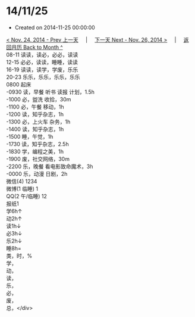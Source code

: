 # 14/11/25

* Created on 2014-11-25 00:00:00

[&lt; Nov. 24, 2014 - Prev 上一天](d24.md)     \|     [下一天 Next - Nov. 26, 2014 &gt;](d26.md)     \|     [返回月历 Back to Month ^](index.md)   
08-11 读读，读必，必必，读读  
12-15 必必，读读，睡睡，读读  
16-19 读读，读学，学废，乐乐  
20-23 乐乐，乐乐，乐乐，乐乐  
0800 起床  
-0930 读，早餐 听书 读报 计划，1.5h  
-1000 必，盥洗 收拾，30m  
-1100 必，午餐 移动，1h  
-1200 读，知乎杂志，1h  
-1300 必，上火车 杂务，1h  
-1400 读，知乎杂志，1h  
-1500 睡，午觉，1h  
-1730 读，知乎杂志，2.5h  
-1830 学，编程之美，1h  
-1900 废，社交网络，30m  
-2200 乐，晚餐 看电影致命魔术，3h  
-0000 乐，动漫 日剧，2h  
微信\(4\) 1234  
微博\(1 临睡\) 1  
QQ\(2 午/临睡\) 12  
报纸1  
学6h↑   
动2h↑   
读1h↓   
必3h↓   
乐2h↓   
睡8h=  
类，时，%  
学，  
动，  
读，  
乐，  
必，  
废，  
总，&lt;/div&gt;

